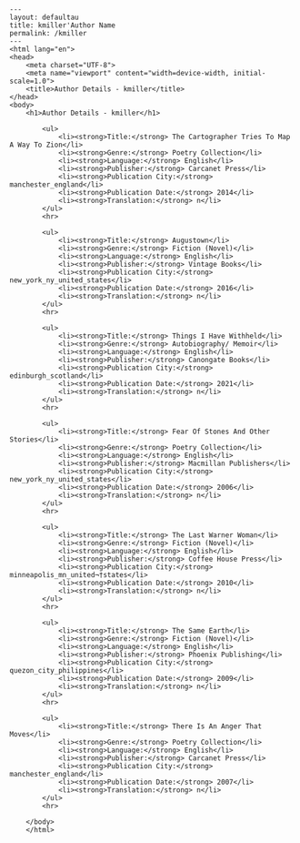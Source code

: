
    ---
    layout: defaultau
    title: kmiller'Author Name 
    permalink: /kmiller
    ---
    <html lang="en">
    <head>
        <meta charset="UTF-8">
        <meta name="viewport" content="width=device-width, initial-scale=1.0">
        <title>Author Details - kmiller</title>
    </head>
    <body>
        <h1>Author Details - kmiller</h1>
        
            <ul>
                <li><strong>Title:</strong> The Cartographer Tries To Map A Way To Zion</li>
                <li><strong>Genre:</strong> Poetry Collection</li>
                <li><strong>Language:</strong> English</li>
                <li><strong>Publisher:</strong> Carcanet Press</li>
                <li><strong>Publication City:</strong> manchester_england</li>
                <li><strong>Publication Date:</strong> 2014</li>
                <li><strong>Translation:</strong> n</li>
            </ul>
            <hr>
            
            <ul>
                <li><strong>Title:</strong> Augustown</li>
                <li><strong>Genre:</strong> Fiction (Novel)</li>
                <li><strong>Language:</strong> English</li>
                <li><strong>Publisher:</strong> Vintage Books</li>
                <li><strong>Publication City:</strong> new_york_ny_united_states</li>
                <li><strong>Publication Date:</strong> 2016</li>
                <li><strong>Translation:</strong> n</li>
            </ul>
            <hr>
            
            <ul>
                <li><strong>Title:</strong> Things I Have Withheld</li>
                <li><strong>Genre:</strong> Autobiography/ Memoir</li>
                <li><strong>Language:</strong> English</li>
                <li><strong>Publisher:</strong> Canongate Books</li>
                <li><strong>Publication City:</strong> edinburgh_scotland</li>
                <li><strong>Publication Date:</strong> 2021</li>
                <li><strong>Translation:</strong> n</li>
            </ul>
            <hr>
            
            <ul>
                <li><strong>Title:</strong> Fear Of Stones And Other Stories</li>
                <li><strong>Genre:</strong> Poetry Collection</li>
                <li><strong>Language:</strong> English</li>
                <li><strong>Publisher:</strong> Macmillan Publishers</li>
                <li><strong>Publication City:</strong> new_york_ny_united_states</li>
                <li><strong>Publication Date:</strong> 2006</li>
                <li><strong>Translation:</strong> n</li>
            </ul>
            <hr>
            
            <ul>
                <li><strong>Title:</strong> The Last Warner Woman</li>
                <li><strong>Genre:</strong> Fiction (Novel)</li>
                <li><strong>Language:</strong> English</li>
                <li><strong>Publisher:</strong> Coffee House Press</li>
                <li><strong>Publication City:</strong> minneapolis_mn_united¬†states</li>
                <li><strong>Publication Date:</strong> 2010</li>
                <li><strong>Translation:</strong> n</li>
            </ul>
            <hr>
            
            <ul>
                <li><strong>Title:</strong> The Same Earth</li>
                <li><strong>Genre:</strong> Fiction (Novel)</li>
                <li><strong>Language:</strong> English</li>
                <li><strong>Publisher:</strong> Phoenix Publishing</li>
                <li><strong>Publication City:</strong> quezon_city_philippines</li>
                <li><strong>Publication Date:</strong> 2009</li>
                <li><strong>Translation:</strong> n</li>
            </ul>
            <hr>
            
            <ul>
                <li><strong>Title:</strong> There Is An Anger That Moves</li>
                <li><strong>Genre:</strong> Poetry Collection</li>
                <li><strong>Language:</strong> English</li>
                <li><strong>Publisher:</strong> Carcanet Press</li>
                <li><strong>Publication City:</strong> manchester_england</li>
                <li><strong>Publication Date:</strong> 2007</li>
                <li><strong>Translation:</strong> n</li>
            </ul>
            <hr>
            
        </body>
        </html>
        